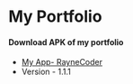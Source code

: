 # My Portfolio 

#### Download APK of my portfolio
- [My App- RayneCoder](https://drive.google.com/file/d/1Xc9jYhDUp5mjuSZ32VYzQIEskQ1BSGu_/view?usp=share_link)
- Version - 1.1.1
